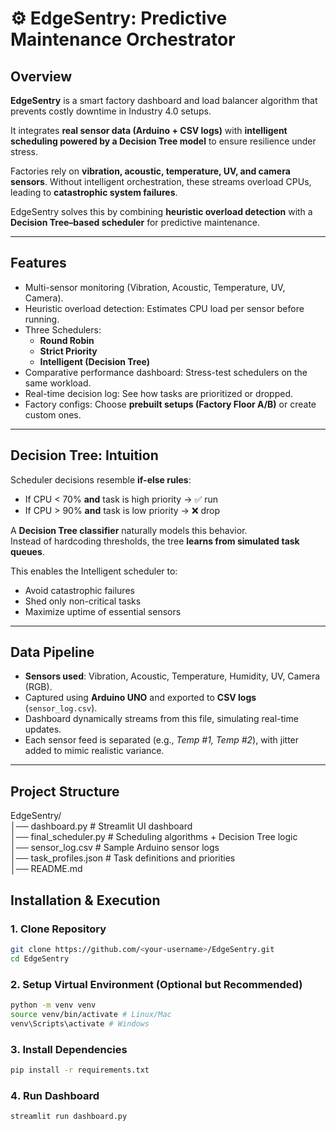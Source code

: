 
# ⚙ EdgeSentry: Predictive Maintenance Orchestrator  

##  Overview  
**EdgeSentry** is a smart factory dashboard and load balancer algorithm that prevents costly downtime in Industry 4.0 setups.  

It integrates **real sensor data (Arduino + CSV logs)** with **intelligent scheduling powered by a Decision Tree model** to ensure resilience under stress.  

Factories rely on **vibration, acoustic, temperature, UV, and camera sensors**. Without intelligent orchestration, these streams overload CPUs, leading to **catastrophic system failures**.  

EdgeSentry solves this by combining **heuristic overload detection** with a **Decision Tree–based scheduler** for predictive maintenance.  

---

##  Features  
- Multi-sensor monitoring (Vibration, Acoustic, Temperature, UV, Camera).  
- Heuristic overload detection: Estimates CPU load per sensor before running.  
- Three Schedulers:  
  - **Round Robin**  
  - **Strict Priority**  
  - **Intelligent (Decision Tree)**  
- Comparative performance dashboard: Stress-test schedulers on the same workload.  
- Real-time decision log: See how tasks are prioritized or dropped.  
- Factory configs: Choose **prebuilt setups (Factory Floor A/B)** or create custom ones.  

---

## Decision Tree: Intuition  
Scheduler decisions resemble **if-else rules**:  

- If CPU < 70% **and** task is high priority → ✅ run  
- If CPU > 90% **and** task is low priority → ❌ drop  

A **Decision Tree classifier** naturally models this behavior.  
Instead of hardcoding thresholds, the tree **learns from simulated task queues**.  

This enables the Intelligent scheduler to:  
- Avoid catastrophic failures
- Shed only non-critical tasks
- Maximize uptime of essential sensors  

---

## Data Pipeline  
- **Sensors used**: Vibration, Acoustic, Temperature, Humidity, UV, Camera (RGB).  
- Captured using **Arduino UNO** and exported to **CSV logs** (`sensor_log.csv`).  
- Dashboard dynamically streams from this file, simulating real-time updates.  
- Each sensor feed is separated (e.g., *Temp #1, Temp #2*), with jitter added to mimic realistic variance.  

---

## Project Structure  
EdgeSentry/ \
│── dashboard.py                  # Streamlit UI dashboard \
│── final_scheduler.py            # Scheduling algorithms + Decision Tree logic \
│── sensor_log.csv                # Sample Arduino sensor logs \
│── task_profiles.json            # Task definitions and priorities \
│── README.md                

## Installation & Execution  

### 1️. Clone Repository  
```bash
git clone https://github.com/<your-username>/EdgeSentry.git
cd EdgeSentry
```
### 2️. Setup Virtual Environment (Optional but Recommended)  
```bash
python -m venv venv
source venv/bin/activate # Linux/Mac
venv\Scripts\activate # Windows
```
### 3️. Install Dependencies  
```bash
pip install -r requirements.txt
```
### 4️. Run Dashboard  
```bash
streamlit run dashboard.py
```

